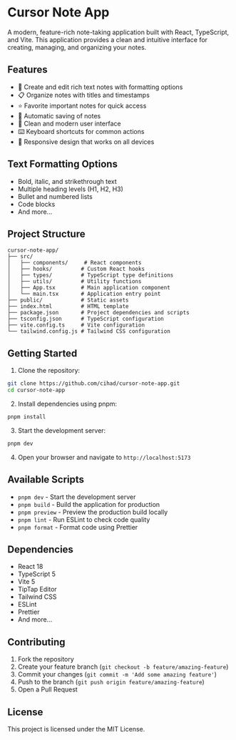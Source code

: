 # Cursor Note App

A modern, feature-rich note-taking application built with React, TypeScript, and Vite. This application provides a clean and intuitive interface for creating, managing, and organizing your notes.

## Features

- 📝 Create and edit rich text notes with formatting options
- 📋 Organize notes with titles and timestamps
- ⭐ Favorite important notes for quick access
- 💾 Automatic saving of notes
- 🎨 Clean and modern user interface
- ⌨️ Keyboard shortcuts for common actions
- 📱 Responsive design that works on all devices

## Text Formatting Options

- Bold, italic, and strikethrough text
- Multiple heading levels (H1, H2, H3)
- Bullet and numbered lists
- Code blocks
- And more...

## Project Structure

```
cursor-note-app/
├── src/
│   ├── components/     # React components
│   ├── hooks/         # Custom React hooks
│   ├── types/         # TypeScript type definitions
│   ├── utils/         # Utility functions
│   ├── App.tsx        # Main application component
│   └── main.tsx       # Application entry point
├── public/            # Static assets
├── index.html         # HTML template
├── package.json       # Project dependencies and scripts
├── tsconfig.json      # TypeScript configuration
├── vite.config.ts     # Vite configuration
└── tailwind.config.js # Tailwind CSS configuration
```

## Getting Started

1. Clone the repository:

```bash
git clone https://github.com/cihad/cursor-note-app.git
cd cursor-note-app
```

2. Install dependencies using pnpm:

```bash
pnpm install
```

3. Start the development server:

```bash
pnpm dev
```

4. Open your browser and navigate to `http://localhost:5173`

## Available Scripts

- `pnpm dev` - Start the development server
- `pnpm build` - Build the application for production
- `pnpm preview` - Preview the production build locally
- `pnpm lint` - Run ESLint to check code quality
- `pnpm format` - Format code using Prettier

## Dependencies

- React 18
- TypeScript 5
- Vite 5
- TipTap Editor
- Tailwind CSS
- ESLint
- Prettier
- And more...

## Contributing

1. Fork the repository
2. Create your feature branch (`git checkout -b feature/amazing-feature`)
3. Commit your changes (`git commit -m 'Add some amazing feature'`)
4. Push to the branch (`git push origin feature/amazing-feature`)
5. Open a Pull Request

## License

This project is licensed under the MIT License.
